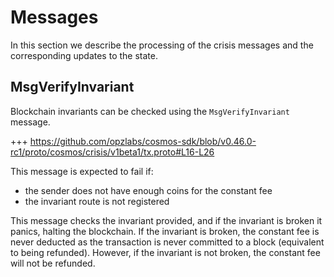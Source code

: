 <!--
order: 2
-->

# Messages

In this section we describe the processing of the crisis messages and the
corresponding updates to the state.

## MsgVerifyInvariant

Blockchain invariants can be checked using the `MsgVerifyInvariant` message.

+++ https://github.com/opzlabs/cosmos-sdk/blob/v0.46.0-rc1/proto/cosmos/crisis/v1beta1/tx.proto#L16-L26

This message is expected to fail if:

* the sender does not have enough coins for the constant fee
* the invariant route is not registered

This message checks the invariant provided, and if the invariant is broken it
panics, halting the blockchain. If the invariant is broken, the constant fee is
never deducted as the transaction is never committed to a block (equivalent to
being refunded). However, if the invariant is not broken, the constant fee will
not be refunded.
